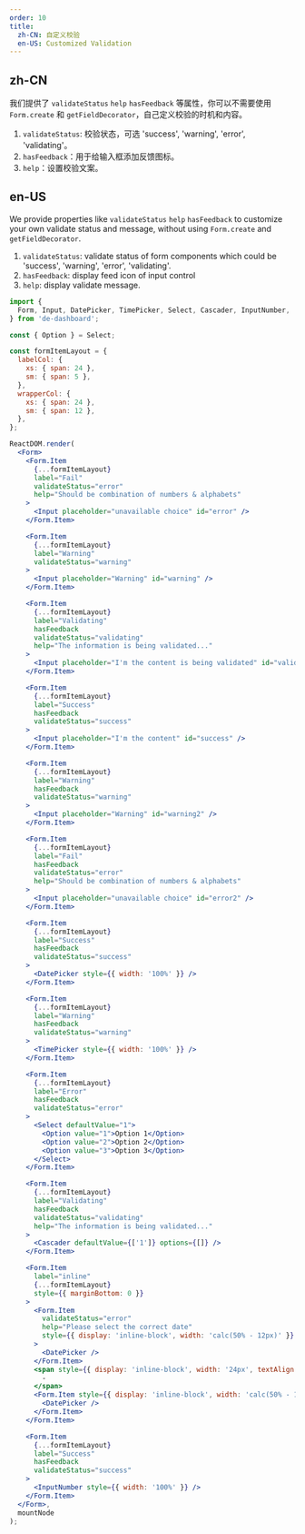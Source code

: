 ```yaml
---
order: 10
title:
  zh-CN: 自定义校验
  en-US: Customized Validation
---
```


## zh-CN

我们提供了 `validateStatus` `help` `hasFeedback` 等属性，你可以不需要使用 `Form.create` 和 `getFieldDecorator`，自己定义校验的时机和内容。

1. `validateStatus`: 校验状态，可选 'success', 'warning', 'error', 'validating'。
2. `hasFeedback`：用于给输入框添加反馈图标。
3. `help`：设置校验文案。

## en-US

We provide properties like `validateStatus` `help` `hasFeedback` to customize your own validate status and message, without using `Form.create` and `getFieldDecorator`.

1. `validateStatus`: validate status of form components which could be 'success', 'warning', 'error', 'validating'.
2. `hasFeedback`: display feed icon of input control
3. `help`: display validate message.

````jsx
import {
  Form, Input, DatePicker, TimePicker, Select, Cascader, InputNumber,
} from 'de-dashboard';

const { Option } = Select;

const formItemLayout = {
  labelCol: {
    xs: { span: 24 },
    sm: { span: 5 },
  },
  wrapperCol: {
    xs: { span: 24 },
    sm: { span: 12 },
  },
};

ReactDOM.render(
  <Form>
    <Form.Item
      {...formItemLayout}
      label="Fail"
      validateStatus="error"
      help="Should be combination of numbers & alphabets"
    >
      <Input placeholder="unavailable choice" id="error" />
    </Form.Item>

    <Form.Item
      {...formItemLayout}
      label="Warning"
      validateStatus="warning"
    >
      <Input placeholder="Warning" id="warning" />
    </Form.Item>

    <Form.Item
      {...formItemLayout}
      label="Validating"
      hasFeedback
      validateStatus="validating"
      help="The information is being validated..."
    >
      <Input placeholder="I'm the content is being validated" id="validating" />
    </Form.Item>

    <Form.Item
      {...formItemLayout}
      label="Success"
      hasFeedback
      validateStatus="success"
    >
      <Input placeholder="I'm the content" id="success" />
    </Form.Item>

    <Form.Item
      {...formItemLayout}
      label="Warning"
      hasFeedback
      validateStatus="warning"
    >
      <Input placeholder="Warning" id="warning2" />
    </Form.Item>

    <Form.Item
      {...formItemLayout}
      label="Fail"
      hasFeedback
      validateStatus="error"
      help="Should be combination of numbers & alphabets"
    >
      <Input placeholder="unavailable choice" id="error2" />
    </Form.Item>

    <Form.Item
      {...formItemLayout}
      label="Success"
      hasFeedback
      validateStatus="success"
    >
      <DatePicker style={{ width: '100%' }} />
    </Form.Item>

    <Form.Item
      {...formItemLayout}
      label="Warning"
      hasFeedback
      validateStatus="warning"
    >
      <TimePicker style={{ width: '100%' }} />
    </Form.Item>

    <Form.Item
      {...formItemLayout}
      label="Error"
      hasFeedback
      validateStatus="error"
    >
      <Select defaultValue="1">
        <Option value="1">Option 1</Option>
        <Option value="2">Option 2</Option>
        <Option value="3">Option 3</Option>
      </Select>
    </Form.Item>

    <Form.Item
      {...formItemLayout}
      label="Validating"
      hasFeedback
      validateStatus="validating"
      help="The information is being validated..."
    >
      <Cascader defaultValue={['1']} options={[]} />
    </Form.Item>

    <Form.Item
      label="inline"
      {...formItemLayout}
      style={{ marginBottom: 0 }}
    >
      <Form.Item
        validateStatus="error"
        help="Please select the correct date"
        style={{ display: 'inline-block', width: 'calc(50% - 12px)' }}
      >
        <DatePicker />
      </Form.Item>
      <span style={{ display: 'inline-block', width: '24px', textAlign: 'center' }}>
        -
      </span>
      <Form.Item style={{ display: 'inline-block', width: 'calc(50% - 12px)' }}>
        <DatePicker />
      </Form.Item>
    </Form.Item>

    <Form.Item
      {...formItemLayout}
      label="Success"
      hasFeedback
      validateStatus="success"
    >
      <InputNumber style={{ width: '100%' }} />
    </Form.Item>
  </Form>,
  mountNode
);
````
